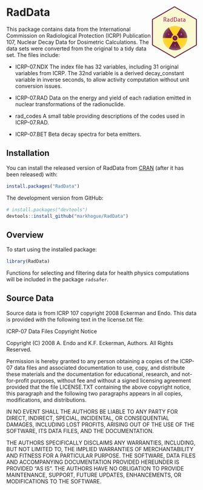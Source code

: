 
<!-- README.md is generated from README.Rmd. Please edit that file -->

# RadData <img src='man/figures/RadData.png' align="right" height="139" />

This package contains data from the International Commission on
Radiological Protection (ICRP) Publication 107, Nuclear Decay Data for
Dosimetric Calculations. The data sets were converted from the original
to a tidy data set. The files include:

- ICRP-07.NDX The index file has 32 variables, including 31 original
  variables from ICRP. The 32nd variable is a derived decay_constant
  variable in inverse seconds, to allow activity computation without
  unit conversion issues.

- ICRP-07.RAD Data on the energy and yield of each radiation emitted in
  nuclear transformations of the radionuclide.

- rad_codes A small table providing descriptions of the codes used in
  ICRP-07.RAD.

- ICRP-07.BET Beta decay spectra for beta emitters.

## Installation

You can install the released version of RadData from
[CRAN](https://CRAN.R-project.org) (after it has been released) with:

``` r
install.packages("RadData")
```

The development version from GitHub:

``` r
# install.packages("devtools")
devtools::install_github("markhogue/RadData")
```

## Overview

To start using the installed package:

``` r
library(RadData)
```

Functions for selecting and filtering data for health physics
computations will be included in the package `radsafer`.

## Source Data

Source data is from ICRP 107 copyright 2008 Eckerman and Endo. This data
is provided with the following text in the license.txt file:

ICRP-07 Data Files Copyright Notice

Copyright (C) 2008 A. Endo and K.F. Eckerman, Authors. All Rights
Reserved.

Permission is hereby granted to any person obtaining a copies of the
ICRP-07 data files and associated documentation to use, copy, and
distribute these materials and the documentation for educational,
research, and not-for-profit purposes, without fee and without a signed
licensing agreement provided that the file LICENSE.TXT containing the
above copyright notice, this paragraph and the following two paragraphs
appears in all copies, modifications, and distributions.

IN NO EVENT SHALL THE AUTHORS BE LIABLE TO ANY PARTY FOR DIRECT,
INDIRECT, SPECIAL, INCIDENTAL, OR CONSEQUENTIAL DAMAGES, INCLUDING LOST
PROFITS, ARISING OUT OF THE USE OF THE SOFTWARE, ITS DATA FILES, AND THE
DOCUMENTATION.

THE AUTHORS SPECIFICALLY DISCLAIMS ANY WARRANTIES, INCLUDING, BUT NOT
LIMITED TO, THE IMPLIED WARRANTIES OF MERCHANTABILITY AND FITNESS FOR A
PARTICULAR PURPOSE. THE SOFTWARE, DATA FILES AND ACCOMPANYING
DOCUMENTATION PROVIDED HEREUNDER IS PROVIDED “AS IS”. THE AUTHORS HAVE
NO OBLIGATION TO PROVIDE MAINTENANCE, SUPPORT, FUTURE UPDATES,
ENHANCEMENTS, OR MODIFICATIONS TO THE SOFTWARE.
